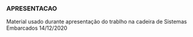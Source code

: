 ### APRESENTACAO
Material usado durante apresentação do trablho na cadeira de Sistemas Embarcados
14/12/2020
